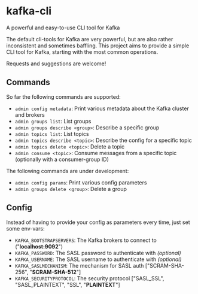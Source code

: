 # kafka-cli

A powerful and easy-to-use CLI tool for Kafka

The default cli-tools for Kafka are very powerful, but are also rather inconsistent and sometimes baffling. This project aims to provide a simple CLI tool for Kafka, starting with the most common operations.

Requests and suggestions are welcome!


Commands
--------

So far the following commands are supported:

- `admin config metadata`: Print various metadata about the Kafka cluster and brokers
- `admin groups list`: List groups
- `admin groups describe <group>`: Describe a specific group
- `admin topics list`: List topics
- `admin topics describe <topic>`: Describe the config for a specific topic
- `admin topics delete <topic>`: Delete a topic
- `admin consume <topic>`: Consume messages from a specific topic (optionally with a consumer-group ID)


The following commands are under development:

- `admin config params`: Print various config parameters
- `admin groups delete <group>`: Delete a group


Config
------

Instead of having to provide your config as parameters every time, just set some env-vars:

- `KAFKA_BOOTSTRAPSERVERS`: The Kafka brokers to connect to ("**localhost:9092**")
- `KAFKA_PASSWORD`: The SASL password to authenticate with _(optional)_
- `KAFKA_USERNAME`: The SASL username to authenticate with _(optional)_
- `KAFKA_SASLMECHANISM`: The mechanism for SASL auth ["SCRAM-SHA-256", "**SCRAM-SHA-512**"]
- `KAFKA_SECURITYPROTOCOL`: The security protocol ["SASL_SSL", "SASL_PLAINTEXT", "SSL", "**PLAINTEXT**"]
